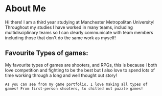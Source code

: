 <h1>
  About Me
</h1>
    <p>Hi there! I am a third year studying at Manchester Metropolitan University! <br/> 
    Throughout my studies I have worked in many teams, including multidisciplinary teams so I can clearly communicate with team members including those that don't do the same work as myself!
    </p>
    <h2>
      Favourite Types of games:
    </h2>
   <p>
    My favourite types of games are shooters, and RPGs, this is because I both love competition and fighting to be the best but I also love to spend lots of time working through a long and well thought out story! <br/>

    As you can see from my game portfolio, I love making all types of games! From first-person shooters, to chilled out puzzle games!
  </p>

